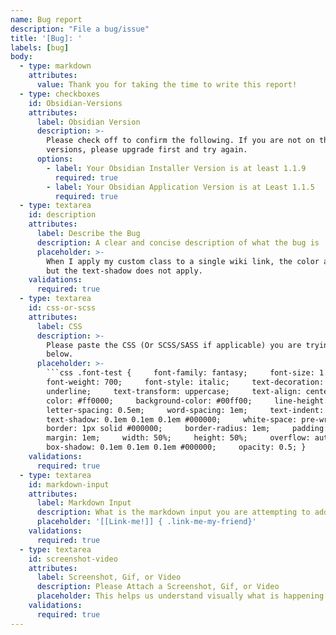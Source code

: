 ```yaml
---
name: Bug report
description: "File a bug/issue"
title: '[Bug]: '
labels: [bug]
body:
  - type: markdown
    attributes:
      value: Thank you for taking the time to write this report!
  - type: checkboxes
    id: Obsidian-Versions
    attributes:
      label: Obsidian Version
      description: >-
        Please check off to confirm the following. If you are not on these
        versions, please upgrade first and try again.
      options:
        - label: Your Obsidian Installer Version is at least 1.1.9
          required: true
        - label: Your Obsidian Application Version is at Least 1.1.5
          required: true
  - type: textarea
    id: description
    attributes:
      label: Describe the Bug
      description: A clear and concise description of what the bug is
      placeholder: >-
        When I apply my custom class to a single wiki link, the color applies,
        but the text-shadow does not apply.
    validations:
      required: true
  - type: textarea
    id: css-or-scss
    attributes:
      label: CSS
      description: >-
        Please paste the CSS (Or SCSS/SASS if applicable) you are trying to use
        below.
      placeholder: >-
        ```css .font-test {     font-family: fantasy;     font-size: 1.5em;
        font-weight: 700;     font-style: italic;     text-decoration:
        underline;     text-transform: uppercase;     text-align: center;
        color: #ff0000;     background-color: #00ff00;     line-height: 1.5;
        letter-spacing: 0.5em;     word-spacing: 1em;     text-indent: 1em;
        text-shadow: 0.1em 0.1em 0.1em #000000;     white-space: pre-wrap;
        border: 1px solid #000000;     border-radius: 1em;     padding: 1em;
        margin: 1em;     width: 50%;     height: 50%;     overflow: auto;
        box-shadow: 0.1em 0.1em 0.1em #000000;     opacity: 0.5; }
    validations:
      required: true
  - type: textarea
    id: markdown-input
    attributes:
      label: Markdown Input
      description: What is the markdown input you are attempting to add a class to?
      placeholder: '[[Link-me!]] { .link-me-my-friend}'
    validations:
      required: true
  - type: textarea
    id: screenshot-video
    attributes:
      label: Screenshot, Gif, or Video
      description: Please Attach a Screenshot, Gif, or Video
      placeholder: This helps us understand visually what is happening. :)
    validations:
      required: true
---
```

